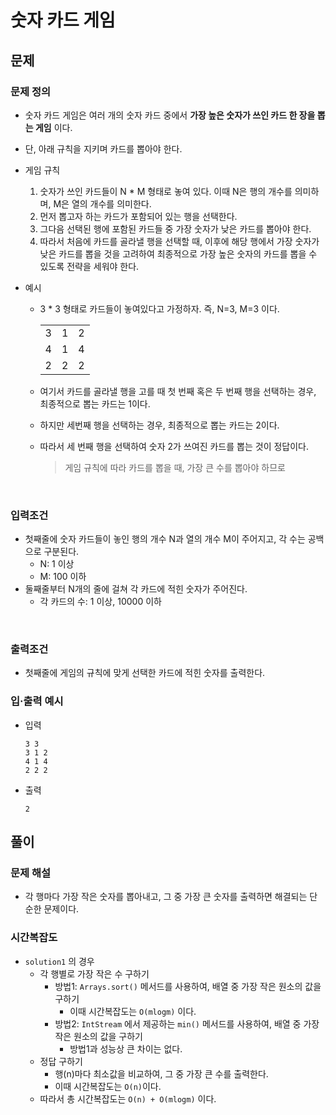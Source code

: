 # 숫자 카드 게임
## 문제
### 문제 정의

- 숫자 카드 게임은 여러 개의 숫자 카드 중에서 **가장 높은 숫자가 쓰인 카드 한 장을 뽑는 게임** 이다.
- 단, 아래 규칙을 지키며 카드를 뽑아야 한다.
- 게임 규칙
  1. 숫자가 쓰인 카드들이 N * M 형태로 놓여 있다. 이때 N은 행의 개수를 의미하며, M은 열의 개수를 의미한다.
  2. 먼저 뽑고자 하는 카드가 포함되어 있는 행을 선택한다.
  3. 그다음 선택된 행에 포함된 카드들 중 가장 숫자가 낮은 카드를 뽑아야 한다.
  4. 따라서 처음에 카드를 골라낼 행을 선택할 때, 이후에 해당 행에서 가장 숫자가 낮은 카드를 뽑을 것을 고려하여 최종적으로 가장 높은 숫자의 카드를 뽑을 수 있도록 전략을 세워야 한다.
    
- 예시
  - 3 * 3 형태로 카드들이 놓여있다고 가정하자. 즉, N=3, M=3 이다.
    
    ||||
    |---|---|---|
    |3|1|2|
    |4|1|4|
    |2|2|2|

  - 여기서 카드를 골라낼 행을 고를 때 첫 번째 혹은 두 번째 행을 선택하는 경우, 최종적으로 뽑는 카드는 1이다.
  - 하지만 세번째 행을 선택하는 경우, 최종적으로 뽑는 카드는 2이다.
  - 따라서 세 번째 행을 선택하여 숫자 2가 쓰여진 카드를 뽑는 것이 정답이다.
    > 게임 규칙에 따라 카드를 뽑을 때, 가장 큰 수를 뽑아야 하므로 

<br/>

### 입력조건
- 첫째줄에 숫자 카드들이 놓인 행의 개수 N과 열의 개수 M이 주어지고, 각 수는 공백으로 구분된다.
    - N: 1 이상
    - M: 100 이하
- 둘째줄부터 N개의 줄에 걸쳐 각 카드에 적힌 숫자가 주어진다.
  - 각 카드의 수: 1 이상, 10000 이하

<br/>

### 출력조건
- 첫째줄에 게임의 규칙에 맞게 선택한 카드에 적힌 숫자를 출력한다.

### 입·출력 예시
- 입력
  ```
  3 3
  3 1 2
  4 1 4
  2 2 2
  ```

- 출력
  ```
  2
  ```


## 풀이
### 문제 해설
- 각 행마다 가장 작은 숫자를 뽑아내고, 그 중 가장 큰 숫자를 출력하면 해결되는 단순한 문제이다. 

### 시간복잡도
- `solution1` 의 경우
  - 각 행별로 가장 작은 수 구하기
    - 방법1: `Arrays.sort()` 메서드를 사용하여, 배열 중 가장 작은 원소의 값을 구하기
      - 이때 시간복잡도는 `O(mlogm)` 이다.
    - 방법2: `IntStream` 에서 제공하는 `min()` 메서드를 사용하여, 배열 중 가장 작은 원소의 값을 구하기
      - 방법1과 성능상 큰 차이는 없다.
  - 정답 구하기
    - 행(n)마다 최소값을 비교하여, 그 중 가장 큰 수를 출력한다.
    - 이때 시간복잡도는 `O(n)`이다.
  - 따라서 총 시간복잡도는 `O(n) + O(mlogm)` 이다.

